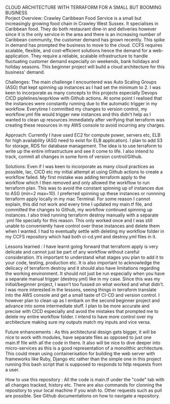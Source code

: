CLOUD ARCHITECTURE WITH TERRAFORM FOR A SMALL BUT BOOMING BUSINESS  
Porject Overview: Crawley Caribbean Food Service is a small but increasingly growing food chain in Crawley West Sussex. It specialises in Caribbean food. They do both restaurant dine-in and deliveries however since it is the only service in the area and there is an increasing number of Caribbean community, the customer demand has grown recently. This spike in demand has prompted the business to move to the cloud. CCFS requires scalable, flexible, and cost-efficient solutions hence the demand for a web-application. They require a reliable, scalable infrastructure to handle fluctuating customer demand especially on weekends, bank holidays and holiday seasons. This beginner project will build a cloud architecture for this business' demand.

Challenges: The main challenge I encountered was Auto Scaling Groups (ASG) that kept spinning up instances as I had set the minimum to 2. I was keen to incorporate as many concepts to this projects especially Devops CICD piplelines/woprklow with Github actions. At some point I realised that the instances were constantly running due to the automatic trigger in my workflow. Everytime I committed my changes to version control, my workflow.yml file would trigger new instances and this didn’t help as I wanted to clean up resources immediately after verifying that terraform was creating these resources in my AWS console to avoid incurring any charges.  

Approach: Currently I have used EC2 for compute power, servers etc, ELB for high availability (ASG need to exist for ELB application). I plan to add S3 for storage, RDS for database management. The idea is to use terraform to write up the entire infrastructure and see it come to life. I also intend to track, commit all changes in some form of version control/Github. 

Solutions: Even if I was keen to incorporate as many cloud practices as possible, Iac, CICD etc my initial attempt at using Github actions to create a workflow failed. My first mistake was adding terraform apply to the workflow which I then removed and only allowed the workflow to run terraform plan. This was to avoid the constant spinning up of instances due to ASG (min=2 max=10). I preferred spinning up these instances or runnning terraform apply locally in my mac Terminal. For some reason I cannot explain, this did not work and every time I updated my main.tf file, and committed the changes to Github, my workflow continued spinning up instances. I also tried running terraform destroy manually with a separate .yml file specially for this reason. This only worked once and I was still unable to conveniently have control over these instances and delete them when I wanted. I had to eventually settle with deleting my workflow folder in my CCFS repository which had both ci-cd.yml and destroy.yml files in it.  

Lessons learned : I have learnt going forward that terraform apply is very delicate and cannot just be part of any workflow without careful consideration. It’s important to understand what stages you plan to add it to your code, testing, production etc. It is also important to acknowledge the delicacy of terraform destroy and it should also have limitations regarding the working environment. It should not just be run especially when you have a separate manual trigger (destroy.yml) like in my case. Since this was my initial/beginner project, I wasn’t too fussed on what worked and what didn’t. I was more interested in the lessons, seeing things in terraform translate into the AWS console and get a small taste of CI-CD and version control. I however plan to clean up as I embark on the second beginner project and advance into some intermediate stuff. I plan to be more accurate and precise with CICD especially and avoid the mistakes that prompted me to delete my entire workflow folder. I intend to have more control over my architecture making sure my outputs match my inputs and vice versa. 

Future enhancements : As this architectural design gets bigger, it will be nice to work with modules, have separate files as opposed to just one main.tf file with all the code in there. It also will be nice to dive deeper into micro-services as this is a good representation of a monolithic architecture. This could mean using containerisation for building the web server with frameworks like Ruby, Django etc rather than the simple one in this project running this bash script that is supposed to responds to http requests from a user. 

How to use this repository : All the code is main.tf under the "code" tab with all changes tracked, history etc. There are also commands for clonning the repository to your local machine if you wish to. Other requests such as pull are possible. See Github documentations on how to navigate a repository. 

